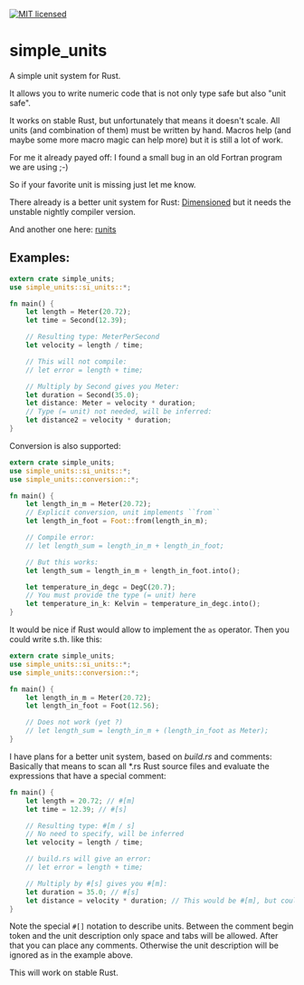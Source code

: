 [![MIT licensed](https://img.shields.io/badge/license-MIT-blue.svg)](./LICENSE)

# simple_units

A simple unit system for Rust.

It allows you to write numeric code that is not only type safe but also "unit safe".

It works on stable Rust, but unfortunately that means it doesn't scale.
All units (and combination of them) must be written by hand.
Macros help (and maybe some more macro magic can help more) but it is still a lot of work.

For me it already payed off: I found a small bug in an old Fortran program we are using ;-)

So if your favorite unit is missing just let me know.

There already is a better unit system for Rust: [Dimensioned](https://github.com/paholg/dimensioned) but it needs the unstable nightly compiler version.

And another one here: [runits](https://github.com/jesse99/runits)

## Examples:

```rust
extern crate simple_units;
use simple_units::si_units::*;

fn main() {
    let length = Meter(20.72);
    let time = Second(12.39);

    // Resulting type: MeterPerSecond
    let velocity = length / time;

    // This will not compile:
    // let error = length + time;

    // Multiply by Second gives you Meter:
    let duration = Second(35.0);
    let distance: Meter = velocity * duration;
    // Type (= unit) not needed, will be inferred:
    let distance2 = velocity * duration;
}
```

Conversion is also supported:

```rust
extern crate simple_units;
use simple_units::si_units::*;
use simple_units::conversion::*;

fn main() {
    let length_in_m = Meter(20.72);
    // Explicit conversion, unit implements ``from``
    let length_in_foot = Foot::from(length_in_m);

    // Compile error:
    // let length_sum = length_in_m + length_in_foot;

    // But this works:
    let length_sum = length_in_m + length_in_foot.into();

    let temperature_in_degc = DegC(20.7);
    // You must provide the type (= unit) here
    let temperature_in_k: Kelvin = temperature_in_degc.into();
}
```

It would be nice if Rust would allow to implement the ``as`` operator. Then you could write s.th. like this:

```rust
extern crate simple_units;
use simple_units::si_units::*;
use simple_units::conversion::*;

fn main() {
    let length_in_m = Meter(20.72);
    let length_in_foot = Foot(12.56);

    // Does not work (yet ?)
    // let length_sum = length_in_m + (length_in_foot as Meter);
}
```

I have plans for a better unit system, based on *build.rs* and comments: Basically that means to scan all \*.rs Rust source files and evaluate the expressions that have a special comment:

```rust
fn main() {
    let length = 20.72; // #[m]
    let time = 12.39; // #[s]

    // Resulting type: #[m / s]
    // No need to specify, will be inferred
    let velocity = length / time;

    // build.rs will give an error:
    // let error = length + time;

    // Multiply by #[s] gives you #[m]:
    let duration = 35.0; // #[s]
    let distance = velocity * duration; // This would be #[m], but could be omitted
}
```

Note the special ```#[]``` notation to describe units. Between the comment begin token and the unit description only space and tabs will be allowed. After that you can place any comments. Otherwise the unit description will be ignored as in the example above.


This will work on stable Rust.
